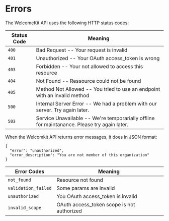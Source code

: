 # Errors

The WelcomeKit API uses the following HTTP status codes:

Status Code | Meaning
---------- | -------
`400` | Bad Request -- Your request is invalid
`401` | Unauthorized -- Your OAuth access_token is wrong
`403` | Forbidden -- Your not allowed to access this resource
`404` | Not Found -- Ressource could not be found
`405` | Method Not Allowed -- You tried to use an endpoint with an invalid method
`500` | Internal Server Error -- We had a problem with our server. Try again later.
`503` | Service Unavailable -- We're temporarially offline for maintanance. Please try again later.

When the Welcomkit API returns error messages, it does in JSON format:

```
{
  "error": "unauthorized",
  "error_description": "You are not member of this organization"
}
```

Error Codes | Meaning
------------|--------
`not_found` | Resource not found
`validation_failed` | Some params are invalid
`unauthorized` | You OAuth access_token is invalid
`invalid_scope` | OAuth access_token scope is not authorized
